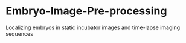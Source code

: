 # Embryo-Image-Pre-processing
Localizing embryos in static incubator images and time-lapse imaging sequences
